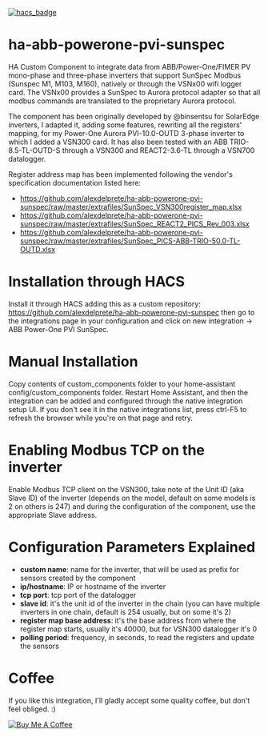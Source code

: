 [![hacs_badge](https://img.shields.io/badge/HACS-Custom-orange.svg?style=for-the-badge)](https://github.com/alexdelprete/ha-abb-powerone-pvi-sunspec)

# ha-abb-powerone-pvi-sunspec
HA Custom Component to integrate data from ABB/Power-One/FIMER PV mono-phase and three-phase inverters that support SunSpec Modbus (Sunspec M1, M103, M160), natively or through the VSNx00 wifi logger card. The VSNx00 provides a SunSpec to Aurora protocol adapter so that all modbus commands are translated to the proprietary Aurora protocol.

The component has been originally developed by @binsentsu for SolarEdge inverters, I adapted it, adding some features, rewriting all the registers' mapping, for my Power-One Aurora PVI-10.0-OUTD 3-phase inverter to which I added a VSN300 card. It has also been tested with an ABB TRIO-8.5-TL-OUTD-S through a VSN300 and REACT2-3.6-TL through a VSN700 datalogger.

Register address map has been implemented following the vendor's specification documentation listed here:
- https://github.com/alexdelprete/ha-abb-powerone-pvi-sunspec/raw/master/extrafiles/SunSpec_VSN300register_map.xlsx
- https://github.com/alexdelprete/ha-abb-powerone-pvi-sunspec/raw/master/extrafiles/SunSpec_REACT2_PICS_Rev_003.xlsx
- https://github.com/alexdelprete/ha-abb-powerone-pvi-sunspec/raw/master/extrafiles/SunSpec_PICS-ABB-TRIO-50.0-TL-OUTD.xlsx

# Installation through HACS
Install it through HACS adding this as a custom repository: https://github.com/alexdelprete/ha-abb-powerone-pvi-sunspec then go to the integrations page in your configuration and click on new integration -> ABB Power-One PVI SunSpec.

# Manual Installation
Copy contents of custom_components folder to your home-assistant config/custom_components folder. Restart Home Assistant, and then the integration can be added and configured through the native integration setup UI. If you don't see it in the native integrations list, press ctrl-F5 to refresh the browser while you're on that page and retry.

# Enabling Modbus TCP on the inverter
Enable Modbus TCP client on the VSN300, take note of the Unit ID (aka Slave ID) of the inverter (depends on the model, default on some models is 2 on others is 247) and during the configuration of the component, use the appropriate Slave address.

# Configuration Parameters Explained
- **custom name**: name for the inverter, that will be used as prefix for sensors created by the component
- **ip/hostname**: IP or hostname of the inverter
- **tcp port**: tcp port of the datalogger
- **slave id**: it's the unit id of the inverter in the chain (you can have multiple inverters in one chain, default is 254 usually, but on some it's 2)
- **register map base address**: it's the base address from where the register map starts, usually it's 40000, but for VSN300 datalogger it's 0
- **polling period**: frequency, in seconds, to read the registers and update the sensors

# Coffee
If you like this integration, I'll gladly accept some quality coffee, but don't feel obliged. :)

<a href="https://www.buymeacoffee.com/alexdelprete" target="_blank"><img src="https://www.buymeacoffee.com/assets/img/custom_images/black_img.png" alt="Buy Me A Coffee" style="height: auto !important;width: auto !important;" ></a><br>
